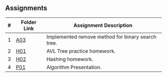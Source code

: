 ## Assignments

|  #  | Folder Link | Assignment Description |
| :-: | ----------- | ---------------------- |
|  1  | [A03](https://github.com/jtsui23-code/3013-Algorithms/tree/main/Assignments/A03)      | Implemented remove method for binary search tree.          |
|  2  | [H01](https://github.com/jtsui23-code/3013-Algorithms/tree/main/Assignments/H01)      | AVL Tree practice homework.          |
|  3  | [H02](https://github.com/jtsui23-code/3013-Algorithms/tree/main/Assignments/H02)      | Hashing homework.          |
|  4  | [P01](https://github.com/jtsui23-code/3013-Algorithms/tree/main/Assignments/P01)      | Algorithm Presentation.          |


